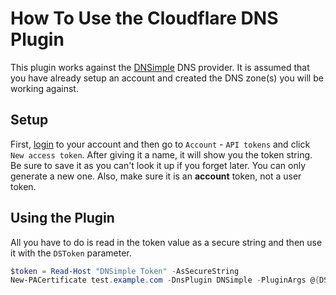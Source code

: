# How To Use the Cloudflare DNS Plugin

This plugin works against the [DNSimple](https://dnsimple.com) DNS provider. It is assumed that you have already setup an account and created the DNS zone(s) you will be working against.

## Setup

First, [login](https://dnsimple.com/login) to your account and then go to `Account` - `API tokens` and click `New access token`. After giving it a name, it will show you the token string. Be sure to save it as you can't look it up if you forget later. You can only generate a new one. Also, make sure it is an **account** token, not a user token.

## Using the Plugin

All you have to do is read in the token value as a secure string and then use it with the `DSToken` parameter.

```powershell
$token = Read-Host "DNSimple Token" -AsSecureString
New-PACertificate test.example.com -DnsPlugin DNSimple -PluginArgs @{DSToken=$token}
```
